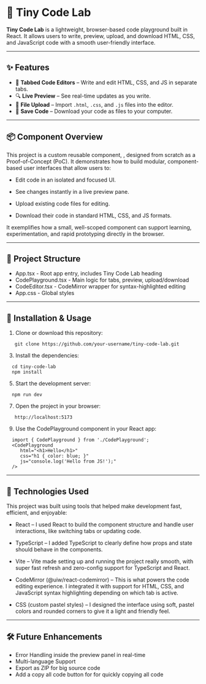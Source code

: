 # 🎨 Tiny Code Lab

**Tiny Code Lab** is a lightweight, browser-based code playground built in React. It allows users to write, preview, upload, and download HTML, CSS, and JavaScript code with a smooth user-friendly interface.

---

## ✨ Features

- 🧠 **Tabbed Code Editors** – Write and edit HTML, CSS, and JS in separate tabs.
- 🔍 **Live Preview** – See real-time updates as you write.
- 📁 **File Upload** – Import `.html`, `.css`, and `.js` files into the editor.
- 💾 **Save Code** – Download your code as files to your computer.

---

## 📦 Component Overview

This project is a custom reusable component, <CodePlayground />, designed from scratch as a Proof-of-Concept (PoC). It demonstrates how to build modular, component-based user interfaces that allow users to:

- Edit code in an isolated and focused UI.

- See changes instantly in a live preview pane.

- Upload existing code files for editing.

- Download their code in standard HTML, CSS, and JS formats.

It exemplifies how a small, well-scoped component can support learning, experimentation, and rapid prototyping directly in the browser.


---

## 📁 Project Structure

- App.tsx - Root app entry, includes Tiny Code Lab heading
- CodePlayground.tsx - Main logic for tabs, preview, upload/download
- CodeEditor.tsx - CodeMirror wrapper for syntax-highlighted editing
- App.css - Global styles

---

## 🚀 Installation & Usage

1. Clone or download this repository:
```
   git clone https://github.com/your-username/tiny-code-lab.git
```
3. Install the dependencies:
```
  cd tiny-code-lab
  npm install
```

5. Start the development server:
```
  npm run dev
```

7. Open the project in your browser:
```
   http://localhost:5173
```
   
9. Use the CodePlayground component in your React app:
```
  import { CodePlayground } from './CodePlayground';
  <CodePlayground
     html="<h1>Hello</h1>"
     css="h1 { color: blue; }"
     js="console.log('Hello from JS!');"
  />
```

---

## 🔧 Technologies Used
This project was built using tools that helped make development fast, efficient, and enjoyable:

- React – I used React to build the component structure and handle user interactions, like switching tabs or updating code.

- TypeScript – I added TypeScript to clearly define how props and state should behave in the components.

- Vite – Vite made setting up and running the project really smooth, with super fast refresh and zero-config support for TypeScript and React.

- CodeMirror (@uiw/react-codemirror) – This is what powers the code editing experience. I integrated it with support for HTML, CSS, and JavaScript syntax highlighting depending on which tab is active.

- CSS (custom pastel styles) – I designed the interface using soft, pastel colors and rounded corners to give it a light and friendly feel.

---

## 🛠️ Future Enhancements

- Error Handling inside the preview panel in real-time
- Multi-language Support
- Export as ZIP for big source code
- Add a copy all code button for for quickly copying all code

